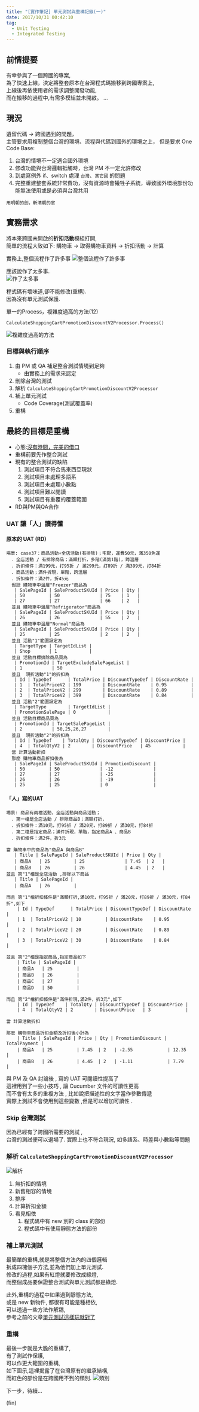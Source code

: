 ```yaml
---
title: "[實作筆記] 單元測試與重構記錄(一)"
date: 2017/10/31 00:42:10
tag:
  - Unit Testing
  - Integrated Testing
---
```


## 前情提要

有幸參與了一個跨國的專案,  
為了快速上線，決定將整套原本在台灣程式碼搬移到跨國專案上,  
上線後再依使用者的需求調整開發功能,  
而在搬移的過程中,有需多模組並未開啟。
…

## 現況

遺留代碼 → 跨國遇到的問題，  
主管要求用複制整個台灣的環境、流程與代碼到國外的環境之上，
但是要求 One Code Base:

1. 台灣的情境不一定適合國外環境
2. 修改功能與台灣邏輯抵觸時，台灣 PM 不一定允許修改
3. 到處寫例外 if、switch 處理 `台灣`、`其它國` 的問題
4. 完整重建整套系統非常費功，沒有資源時會犧牲子系統，導致國外環境部份功能無法使用或是必須與台灣共用

`用明朝的劍，斬清朝的官`

## 實務需求

將本來跨國未開啟的**折扣活動**模組打開,  
簡單的流程大致如下:
購物車 → 取得購物車資料 → 折扣活動 → 計算

實務上,整個流程作了許多事
![整個流程作了許多事](https://i.imgur.com/pM36Joo.jpg)

應該說作了太多事.  
![作了太多事](https://i.imgur.com/NU0PqCh.jpg)

程式碼有壞味道,卻不能修改(重構).  
因為沒有單元測試保護.  

單一的Process，複雜度過高的方法(12)

`CalculateShoppingCartPromotionDiscountV2Processor.Process()`

![複雜度過高的方法](https://i.imgur.com/qleqGPb.jpg)

### 目標與執行順序

1. 由 PM 或 QA 補足整合測試情境到足夠
    - 由實務上的需求來認定
2. 刪除台灣的測試
3. 解析 `CalculateShoppingCartPromotionDiscountV2Processor`  
4. 補上單元測試
    - Code Coverage(測試覆蓋率)
5. 重構

## 最終的目標是重構

- 心態:[沒有時間，完美的借口](http://www.danielteng.com/2012/09/25/no-time-to-learn-perfect-excuse/)
- 重構前要先作整合測試
- 現有的整合測試的缺陷
    1. 測試項目不符合馬來西亞現狀
    2. 測試項目未處理多語系
    3. 測試項目未處理小數點
    4. 測試項目難以閱讀
    5. 測試項目有重覆的覆蓋範圍
- RD與PM與QA合作

### UAT 讓「人」讀得懂

#### 原本的 UAT (RD)

```gherkin
場景: case37：商品活動+全店活動(有排除)；宅配，運費50元，滿350免運
  ．全店活動 / 有排除商品；滿額打折，多階(滿第1階)，跨溫層
  ．折扣條件：滿199元，打95折 / 滿299元，打89折 / 滿399元，打84折
  ．商品活動；滿件折現，單階，跨溫層
  ．折扣條件：滿2件，折45元
  假設 購物車中溫層"Freezer"商品為
   | SalePageId | SaleProductSKUId | Price | Qty |
   | 50         | 50               | 75    | 1   |
   | 27         | 27               | 66    | 2   |
  並且 購物車中溫層"Refrigerator"商品為
   | SalePageId | SaleProductSKUId | Price | Qty |
   | 26         | 26               | 55    | 2   |
  並且 購物車中溫層"Normal"商品為
   | SalePageId | SaleProductSKUId | Price | Qty |
   | 25         | 25               | 2     | 2   |
  並且 活動"1"範圍設定為
   | TargetType | TargetIdList |
   | Shop       | 1            |
  並且 活動目標排除商品頁為
   | PromotionId | TargetExcludeSalePageList |
   | 1           | 50          |
  並且  現折活動"1"的折扣為
   | Id | TypeDef      | TotalPrice | DiscountTypeDef | DiscountRate |
   | 1  | TotalPriceV2 | 199        | DiscountRate    | 0.95         |
   | 2  | TotalPriceV2 | 299        | DiscountRate    | 0.89         |
   | 3  | TotalPriceV2 | 399        | DiscountRate    | 0.84         |
  並且 活動"2"範圍設定為
   | TargetType        | TargetIdList |
   | PromotionSalePage | 0            |
  並且 活動目標商品頁為
   | PromotionId | TargetSalePageList |
   | 2           | 50,25,26,27        |
  並且  現折活動"2"的折扣為
   | Id | TypeDef    | TotalQty | DiscountTypeDef | DiscountPrice |
   | 4  | TotalQtyV2 | 2        | DiscountPrice   | 45            |
  當 計算活動折扣
  那麼 購物車商品折扣後為
   | SalePageId | SaleProductSKUId | PromotionDiscount |
   | 50         | 50               | -12               |
   | 27         | 27               | -25               |
   | 26         | 26               | -19               |
   | 25         | 25               | 0                 |
```

#### 「人」寫的UAT  

```gherkin
場景: 商品有兩檔活動，全店活動與商品活動；
  ．第一檔是全店活動 / 排除商品B；滿額打折，
  ．折扣條件：滿10元，打95折 / 滿20元，打89折 / 滿30元，打84折
  ．第二檔是指定商品；滿件折現，單階，指定商品A 、商品B
  ．折扣條件：滿2件，折3元

當 購物車中的商品為"商品A 與商品B"
   | Title | SalePageId | SaleProductSKUId | Price | Qty |
   | 商品A   | 25         | 25               | 7.45  | 2   |
   | 商品B   | 26         | 26               | 4.45  | 2   |
並且 第"1"檔是全店活動 ,排除以下商品
   | Title | SalePageId |
   | 商品A   | 26         |

而且 第"1"檔折扣條件是"滿額打折,滿10元，打95折 / 滿20元，打89折 / 滿30元，打84折",如下
    | Id | TypeDef      | TotalPrice | DiscountTypeDef | DiscountRate |
    | 1  | TotalPriceV2 | 10         | DiscountRate    | 0.95         |
    | 2  | TotalPriceV2 | 20         | DiscountRate    | 0.89         |
    | 3  | TotalPriceV2 | 30         | DiscountRate    | 0.84         |

並且 第"2"檔是指定商品,指定商品如下
    | Title | SalePageId |
    | 商品A   | 25         |
    | 商品B   | 26         |
    | 商品C   | 27         |
    | 商品D   | 50         |

而且 第"2"檔折扣條件是"滿件折現,滿2件，折3元",如下
    | Id | TypeDef    | TotalQty | DiscountTypeDef | DiscountPrice |
    | 4  | TotalQtyV2 | 2        | DiscountPrice   | 3             |

當 計算活動折扣

那麼 購物車商品折扣金額及折扣後小計為 
    | Title | SalePageId | Price | Qty | PromotionDiscount | TotalPayment |
    | 商品A   | 25         | 7.45  | 2   | -2.55             | 12.35        |
    | 商品B   | 26         | 4.45  | 2   | -1.11             | 7.79         |
```

與 PM 及 QA 討論後 , 寫的 UAT 可閱讀性提高了  
這裡用到了一些小技巧 , 讓 Cucumber 文件的可讀性更高  
而不會有太多的重複方法 , 比如說把描述性的文字當作參數傳遞  
實際上測試不會使用到這些變數 ,但是可以增加可讀性 .

### Skip 台灣測試

因為已經有了跨國所需要的測試 ,  
台灣的測試便可以退場了.
實際上也不符合現況, 如多語系、時差與小數點等問題

### 解析 `CalculateShoppingCartPromotionDiscountV2Processor`  

![解析](https://i.imgur.com/FioG5NG.jpg)

1. 無折扣的情境
2. 新舊相容的情境
3. 排序
4. 計算折扣金額
5. 看見相依
    1. 程式碼中有 new 別的 class 的部份
    2. 程式碼中有使用靜態方法的部份

### 補上單元測試

最簡單的重構,就是將整個方法內的四個邏輯  
拆成四塊個子方法,並為他們加上單元測試.  
修改的過程,如果有紅燈就要修改成綠燈,  
而整個成品要保證整合測試與單元測試都是綠燈.  

此外,重構的過程中如果過到靜態方法,  
或是 new 新物件, 都很有可能是種相依,  
可以透過一些方法作解耦,  
參考之前的文章[單元測試這樣玩就對了](/2017/04/23/unitestwriting/)  

### 重構

最後一步就是大膽的重構了,  
有了測試作保護,  
可以作更大範圍的重構,  
如下圖示,這裡揭露了在台灣原有的繼承結構,  
而紅色的部份是在跨國用不到的類別.
![類別](https://i.imgur.com/VQ10wY6.jpg)

下一步，待續…

(fin)
